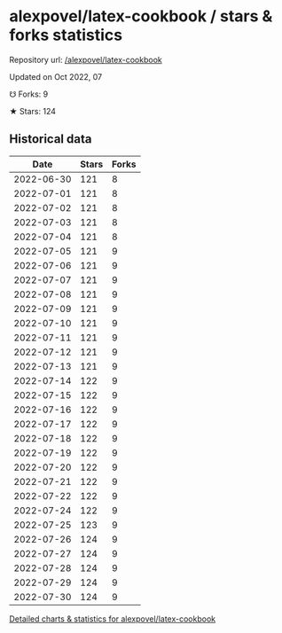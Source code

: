 # alexpovel/latex-cookbook / stars & forks statistics

Repository url: [/alexpovel/latex-cookbook](https://github.com/alexpovel/latex-cookbook)

Updated on Oct 2022, 07

☋ Forks: 9

★ Stars: 124

## Historical data
| Date | Stars | Forks |
|------|-------|-------|
| 2022-06-30 | 121 | 8 | 
| 2022-07-01 | 121 | 8 | 
| 2022-07-02 | 121 | 8 | 
| 2022-07-03 | 121 | 8 | 
| 2022-07-04 | 121 | 8 | 
| 2022-07-05 | 121 | 9 | 
| 2022-07-06 | 121 | 9 | 
| 2022-07-07 | 121 | 9 | 
| 2022-07-08 | 121 | 9 | 
| 2022-07-09 | 121 | 9 | 
| 2022-07-10 | 121 | 9 | 
| 2022-07-11 | 121 | 9 | 
| 2022-07-12 | 121 | 9 | 
| 2022-07-13 | 121 | 9 | 
| 2022-07-14 | 122 | 9 | 
| 2022-07-15 | 122 | 9 | 
| 2022-07-16 | 122 | 9 | 
| 2022-07-17 | 122 | 9 | 
| 2022-07-18 | 122 | 9 | 
| 2022-07-19 | 122 | 9 | 
| 2022-07-20 | 122 | 9 | 
| 2022-07-21 | 122 | 9 | 
| 2022-07-22 | 122 | 9 | 
| 2022-07-24 | 122 | 9 | 
| 2022-07-25 | 123 | 9 | 
| 2022-07-26 | 124 | 9 | 
| 2022-07-27 | 124 | 9 | 
| 2022-07-28 | 124 | 9 | 
| 2022-07-29 | 124 | 9 | 
| 2022-07-30 | 124 | 9 | 


[Detailed charts & statistics for alexpovel/latex-cookbook](https://reviewgithub.com/rep/alexpovel/latex-cookbook)
